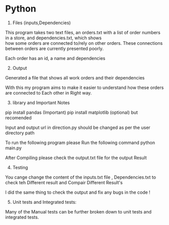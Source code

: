 # Python 



1. Files (inputs,Dependencies)

This program takes two text files, an orders.txt with a list of
order numbers in a store, and dependencies.txt, which shows  
how some orders are connected to/rely on other orders.
These connections between orders are currently presented poorly.


Each order has an id, a name and dependencies 

2. Output

Generated a file that shows all work orders and their dependencies 

With this my program aims to make it easier to understand how these orders
are connected to Each other in Right way. 

3. library and Important Notes 

pip install pandas	(Important)
pip install matplotlib (optional) but recomended 

Input and output url in direction.py should be changed as per the user directory path 

To run the following program please  Run the following command 
python main.py 

After Compiling please check the output.txt file for the output Result

4. Testing 

You cange change the content of the inputs.txt file , Dependencies.txt to check teh Different result and Compair Different Result's 

I did the same thing to check the output and fix any bugs in the code !

5.	Unit tests and Integrated tests:

Many of the Manual tests can be further broken down to unit tests and integrated tests.
